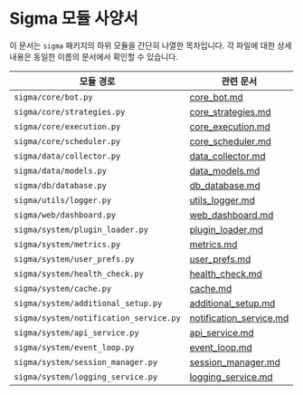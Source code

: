 # Sigma 모듈 사양서

이 문서는 `sigma` 패키지의 하위 모듈을 간단히 나열한 목차입니다. 각 파일에 대한 상세 내용은 동일한 이름의 문서에서 확인할 수 있습니다.

| 모듈 경로 | 관련 문서 |
|-----------|-----------|
| `sigma/core/bot.py` | [core_bot.md](core_bot.md) |
| `sigma/core/strategies.py` | [core_strategies.md](core_strategies.md) |
| `sigma/core/execution.py` | [core_execution.md](core_execution.md) |
| `sigma/core/scheduler.py` | [core_scheduler.md](core_scheduler.md) |
| `sigma/data/collector.py` | [data_collector.md](data_collector.md) |
| `sigma/data/models.py` | [data_models.md](data_models.md) |
| `sigma/db/database.py` | [db_database.md](db_database.md) |
| `sigma/utils/logger.py` | [utils_logger.md](utils_logger.md) |
| `sigma/web/dashboard.py` | [web_dashboard.md](web_dashboard.md) |
| `sigma/system/plugin_loader.py` | [plugin_loader.md](plugin_loader.md) |
| `sigma/system/metrics.py` | [metrics.md](metrics.md) |
| `sigma/system/user_prefs.py` | [user_prefs.md](user_prefs.md) |
| `sigma/system/health_check.py` | [health_check.md](health_check.md) |
| `sigma/system/cache.py` | [cache.md](cache.md) |
| `sigma/system/additional_setup.py` | [additional_setup.md](additional_setup.md) |
| `sigma/system/notification_service.py` | [notification_service.md](notification_service.md) |
| `sigma/system/api_service.py` | [api_service.md](api_service.md) |
| `sigma/system/event_loop.py` | [event_loop.md](event_loop.md) |
| `sigma/system/session_manager.py` | [session_manager.md](session_manager.md) |
| `sigma/system/logging_service.py` | [logging_service.md](logging_service.md) |
